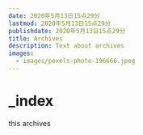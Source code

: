 ```yaml
---
date: 2020年5月13日15点29分
lastmod: 2020年5月13日15点29分
publishdate: 2020年5月13日15点29分
title: Archives
description: Text about archives
images:
  - images/pexels-photo-196666.jpeg
---
```


# \_index

this archives

